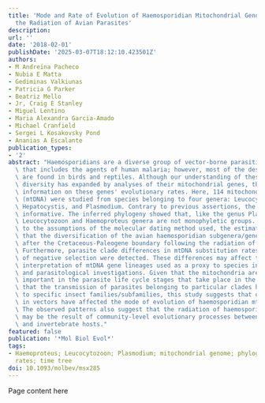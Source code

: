 ```yaml
---
title: 'Mode and Rate of Evolution of Haemosporidian Mitochondrial Genomes: Timing
  the Radiation of Avian Parasites'
description:
url: ''
date: '2018-02-01'
publishDate: '2025-03-07T18:12:10.423501Z'
authors:
- M Andreı́na Pacheco
- Nubia E Matta
- Gediminas Valkiunas
- Patricia G Parker
- Beatriz Mello
- Jr, Craig E Stanley
- Miguel Lentino
- Maria Alexandra Garcia-Amado
- Michael Cranfield
- Sergei L Kosakovsky Pond
- Ananias A Escalante
publication_types:
- '2'
abstract: "Haemosporidians are a diverse group of vector-borne parasitic protozoa\
  \ that includes the agents of human malaria; however, most of the described species\
  \ are found in birds and reptiles. Although our understanding of these parasites'\
  \ diversity has expanded by analyses of their mitochondrial genes, there is limited\
  \ information on these genes' evolutionary rates. Here, 114 mitochondrial genomes\
  \ (mtDNA) were studied from species belonging to four genera: Leucocytozoon, Haemoproteus,\
  \ Hepatocystis, and Plasmodium. Contrary to previous assertions, the mtDNA is phylogenetically\
  \ informative. The inferred phylogeny showed that, like the genus Plasmodium, the\
  \ Leucocytozoon and Haemoproteus genera are not monophyletic groups. Although sensitive\
  \ to the assumptions of the molecular dating method used, the estimated times indicate\
  \ that the diversification of the avian haemosporidian subgenera/genera took place\
  \ after the Cretaceous-Paleogene boundary following the radiation of modern birds.\
  \ Furthermore, parasite clade differences in mtDNA substitution rates and strength\
  \ of negative selection were detected. These differences may affect the biological\
  \ interpretation of mtDNA gene lineages used as a proxy to species in ecological\
  \ and parasitological investigations. Given that the mitochondria are critically\
  \ important in the parasite life cycle stages that take place in the vector and\
  \ that the transmission of parasites belonging to particular clades has been linked\
  \ to specific insect families/subfamilies, this study suggests that differences\
  \ in vectors have affected the mode of evolution of haemosporidian mtDNA genes.\
  \ The observed patterns also suggest that the radiation of haemosporidian parasites\
  \ may be the result of community-level evolutionary processes between their vertebrate\
  \ and invertebrate hosts."
featured: false
publication: '*Mol Biol Evol*'
tags:
- Haemoproteus; Leucocytozoon; Plasmodium; mitochondrial genome; phylogeny; substitution
  rates; time tree
doi: 10.1093/molbev/msx285
---
```


Page content here